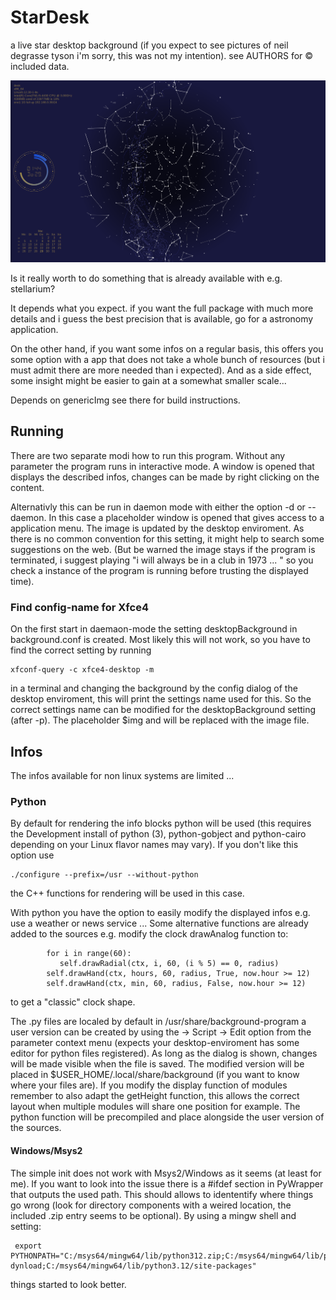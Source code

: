 # StarDesk
a live star desktop background
(if you expect to see pictures of neil degrasse tyson i'm sorry,
this was not my intention).
see AUTHORS for &copy; included data.

![Background](background.png "background")


Is it really worth to do something that is already available
with e.g. stellarium?

It depends what you expect.
if you want the full package with much more details and
i guess the best precision that is available,
go for a astronomy application.

On the other hand, if you want some infos on a regular basis,
this offers you some option with a app that does
not take a whole bunch of resources
(but i must admit there are more needed than i expected).
And as a side effect, some insight might be easier to gain
at a somewhat smaller scale...

Depends on genericImg see there for build instructions.

## Running

There are two separate modi how to run this program.
Without any parameter the program runs in interactive mode.
A window is opened that displays the described infos,
changes can be made by right clicking on the content.

Alternativly this can be run in daemon mode with
either the option -d or --daemon.
In this case a placeholder window is opened
that gives access to a application menu.
The image is updated by the desktop enviroment.
As there is no common convention for this setting,
it might help to search some suggestions on the web.
(But be warned the image stays if the program is terminated,
i suggest playing "i will always be in a club in 1973 ... "
so you check a instance of the program is running before
trusting the displayed time).

### Find config-name for Xfce4

On the first start in daemaon-mode
the setting desktopBackground in background.conf
is created. Most likely this will not work, so you have
to find the correct setting by running
```
xfconf-query -c xfce4-desktop -m
```
in a terminal and changing the background
by the config dialog of the desktop enviroment,
this will print the settings name used for this.
So the correct settings name can be modified for
the desktopBackground setting (after -p).
The placeholder $img and will be replaced with the image file.

## Infos

The infos available for non linux systems are limited ...

### Python

By default for rendering the info blocks python will be used
(this requires the Development install of python (3), python-gobject and python-cairo
depending on your Linux flavor names may vary).
If you don't like this option use
```
./configure --prefix=/usr --without-python
```
the C++ functions for rendering will be used in this case.

With python you have the option to easily
modify the displayed infos e.g. use a weather or news service ...
Some alternative functions are already added to the sources
e.g. modify the clock drawAnalog function to:
```
        for i in range(60):
           self.drawRadial(ctx, i, 60, (i % 5) == 0, radius)
        self.drawHand(ctx, hours, 60, radius, True, now.hour >= 12)
        self.drawHand(ctx, min, 60, radius, False, now.hour >= 12)

```
to get a "classic" clock shape.

The .py files are localed by default in /usr/share/background-program
a user version can be created
by using the -> Script -> Edit option from the parameter context menu
(expects your desktop-enviroment has some editor for python files registered).
As long as the dialog is shown,
changes will be made visible when the file is saved.
The modified version will be placed in $USER_HOME/.local/share/background
(if you want to know where your files are).
If you modify the display function of modules remember to also
adapt the getHeight function, this allows
the correct layout when multiple modules will share
one position for example.
The python function will be precompiled
and place alongside the user version of the sources.

#### Windows/Msys2

The simple init does not work with Msys2/Windows as it seems (at least for me).
If you want to look into the issue there is a #ifdef section in PyWrapper
that outputs the used path. This should allows to idententify where things go wrong
(look for directory components with a weired location,
the included .zip entry seems to be optional).
By using a mingw shell and setting:
```
 export PYTHONPATH="C:/msys64/mingw64/lib/python312.zip;C:/msys64/mingw64/lib/python3.12;C:/msys64/mingw64/lib/python3.12/lib-dynload;C:/msys64/mingw64/lib/python3.12/site-packages"
```
things started to look better.
